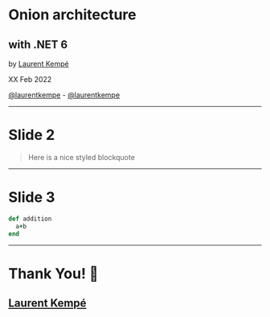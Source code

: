 <!-- .slide: data-background-image="https://live.staticflickr.com/65535/49476819197_ce5559e3e6_o.jpg" -->

# Onion architecture

## with .NET 6

by [Laurent Kempé](https://laurentkempe.com)

XX Feb 2022

<i class="fab fa-twitter"></i> [@laurentkempe](https://twitter.com/laurentkempe) - <i class="fab fa-github"></i> [@laurentkempe](https://github.com/laurentkempe)

---

# Slide 2

> Here is a nice styled blockquote

---

# Slide 3

```ruby
def addition
  a+b
end
```

---

# Thank You! 🚀

<!-- .slide: data-background-image="https://live.staticflickr.com/65535/49476819197_ce5559e3e6_o.jpg" -->

## [Laurent Kempé](https://laurentkempe.com)
